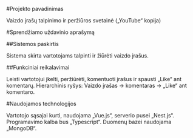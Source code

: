 #Projekto pavadinimas

Vaizdo įrašų talpinimo ir peržiūros svetainė („YouTube“ kopija)

#Sprendžiamo uždavinio aprašymą

##Sistemos paskirtis

Sistema skirta vartotojams talpinti ir žiūrėti vaizdo įrašus.

##Funkciniai reikalavimai

Leisti vartotojui įkelti, peržiūrėti, komentuoti įrašus ir spausti „Like“ ant komentarų. Hierarchinis ryšys: Vaizdo įrašas -> komentaras -> „Like“ ant komentaro.

#Naudojamos technologijos

Vartotojo sąsajai kurti, naudojama „Vue.js“, serverio pusei „Nest.js“. Programavimo kalba bus „Typescript“. Duomenų bazei naudojama „MongoDB“.

